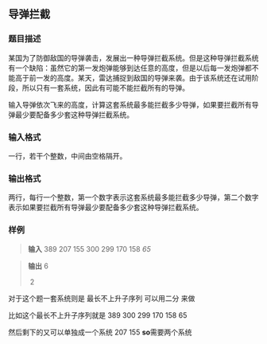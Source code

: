 ## 导弹拦截

### 题目描述

​     某国为了防御敌国的导弹袭击，发展出一种导弹拦截系统。但是这种导弹拦截系统有一个缺陷：虽然它的第一发炮弹能够到达任意的高度，但是以后每一发炮弹都不能高于前一发的高度。某天，雷达捕捉到敌国的导弹来袭。由于该系统还在试用阶段，所以只有一套系统，因此有可能不能拦截所有的导弹。

输入导弹依次飞来的高度，计算这套系统最多能拦截多少导弹，如果要拦截所有导弹最少要配备多少套这种导弹拦截系统。

### 输入格式

一行，若干个整数，中间由空格隔开。

### 输出格式

两行，每行一个整数，第一个数字表示这套系统最多能拦截多少导弹，第二个数字表示如果要拦截所有导弹最少要配备多少套这种导弹拦截系统。



### 样例

>**输入**  389 207 155 300 299 170 158 *65*

> **输出**	6
>
> ​			 2

对于这个题一套系统则是  最长不上升子序列  可以用二分  来做 

比如这个最长不上升子序列就是 389 300 299 170 158 65

然后剩下的又可以单独成一个系统  207 155   **so**需要两个系统   